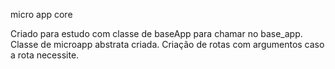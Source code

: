 micro app core

Criado para estudo com classe de baseApp para chamar no base_app.
Classe de microapp abstrata criada.
Criação de rotas com argumentos caso a rota necessite.
